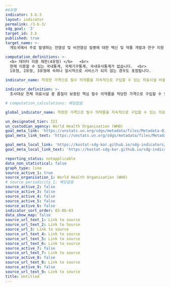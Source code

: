 ```yaml
---
#4유형
indicator: 3.b.3
layout: indicator
permalink: /3-b-3/
sdg_goal: '3'
target_id: 3.b
published: true
target_name: >-
  개도국에서 주로 발생하는 전염성 및 비전염성 질병에 대한 백신 및 약품 개발과 연구 지원, 저렴한 가격의 필수 의약품 및 백신의 제공, 특히 모두에게 의약품에 대한 접근을 보장

computation_definitions: >-
  <b> 데이터 이용 제한(4유형) </b>   <br>
  현재 이용할 수 있는 국내통계, 국제기구통계, 국내유사통계가 없습니다.  <br> 
  1유형, 2유형, 3유형에 속하나 일시적으로 서비스가 되지 않는 경우도 포함됩니다.

indicator_name: 적정한 가격으로 필수 의약품을 지속적으로 구입할 수 있는 의료시설 비율

indicator_definition: >-
  조사대상 전체 의료시설 중 품질이 보증된 핵심 필수 의약품을 적당한 가격으로 구입할 수 있는 의료시설의 비율로서 다차원 복합 지수로 작성됨

# computation_calculations: 해당없음

global_indicator_name: 적정한 가격으로 필수 의약품을 지속적으로 구입할 수 있는 의료시설 비율

un_designated_tier: III
un_custodian_agency: World Health Organisation (WHO)
goal_meta_link: 'https://unstats.un.org/sdgs/metadata/files/Metadata-03-0b-03.pdf'
goal_meta_link_text: 'https://unstats.un.org/sdgs/metadata/files/Metadata-03-0b-03.pdf'

goal_meta_local_link: 'https://kostat-sdg-kor.github.io/sdg-indicators/public/data/Metadata-03-0b-03_KOR.pdf'
goal_meta_local_link_text: 'https://kostat-sdg-kor.github.io/sdg-indicators/public/data/Metadata-03-0b-03_KOR.pdf'

reporting_status: notapplicable
data_non_statistical: false
graph_type: line
source_active_1: true
source_organisation_1: World Health Organisation (WHO)
# source_periodicity_1: 해당없음
source_active_2: false
source_active_3: false
source_active_4: false
source_active_5: false
source_active_6: false
indicator_sort_order: 03-0b-03
data_show_map: false
source_url_text_1: Link to source
source_url_text_2: Link to Source
source_url_3: Link to source
source_url_text_4: Link to source
source_url_text_5: Link to source
source_url_text_6: Link to source
source_active_7: false
source_url_text_7: Link to source
source_active_8: false
source_url_text_8: Link to source
source_active_9: false
source_url_text_9: Link to source
title: Untitled
---
```

